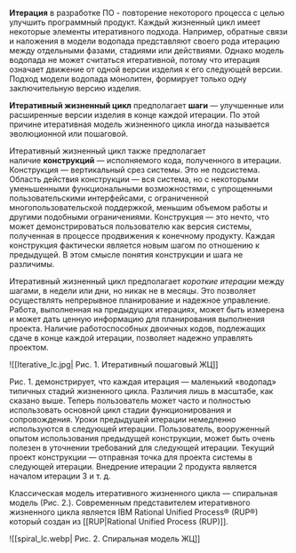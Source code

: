 **Итерация** в разработке ПО - повторение некоторого процесса с целью улучшить программный продукт. Каждый жизненный цикл имеет некоторые элементы итеративного подхода. Например, обратные связи и наложения в модели водопада представляют своего рода итерацию между отдельными фазами, стадиями или действиями. Однако модель водопада не может считаться итеративной, потому что итерация означает движение от одной версии изделия к его следующей версии. Подход модели водопада монолитен, формирует только одну заключительную версию изделия.

**Итеративный жизненный цикл** предполагает **шаги** — улучшенные или расширенные версии изделия в конце каждой итерации. По этой причине итеративная модель жизненного цикла иногда называется эволюционной или пошаговой.

Итеративный жизненный цикл также предполагает наличие **конструкций** — исполняемого кода, полученного в итерации. Конструкция — вертикальный срез системы. Это не подсистема. Область действия конструкции — вся система, но с некоторыми уменьшенными функциональными возможностями, с упрощенными пользовательскими интерфейсами, с ограниченной многопользовательской поддержкой, меньшим объемом работы и другими подобными ограничениями. Конструкция — это нечто, что может демонстрироваться пользователю как версия системы, полученная в процессе продвижения к конечному продукту. Каждая конструкция фактически является новым шагом по отношению к предыдущей. В этом смысле понятия конструкции и шага не различимы.

Итеративный жизненный цикл предполагает _короткие итерации_ между шагами, в недели или дни, но никак не в месяцы. Это позволяет осуществлять непрерывное планирование и надежное управление. Работа, выполненная на предыдущих итерациях, может быть измерена и может дать ценную информацию для планирования выполнения проекта. Наличие работоспособных двоичных кодов, подлежащих сдаче в конце каждой итерации, позволяет надежно управлять проектом.

![[Iterative_lc.jpg| Рис. 1. Итеративный пошаговый ЖЦ]]

Рис. 1. демонстрирует, что каждая итерация — маленький «водопад» типичных стадий жизненного цикла. Различия лишь в масштабе, как сказано выше. Теперь пользователь может часто и полностью использовать основной цикл стадии функционирования и сопровождения. Уроки предыдущей итерации немедленно используются в следующей итерации. Пользователь, вооруженный опытом использования предыдущей конструкции, может быть очень полезен в уточнении требований для следующей итерации. Текущий проект конструкции — отправная точка для проекта системы в следующей итерации. Внедрение итерации 2 продукта является началом итерации 3 и т. д.

Классическая модель итеративного жизненного цикла — спиральная модель (Рис. 2.). Современным представителем итеративного жизненного цикла является IBM Rational Unified Process® (RUP®) который создан из [[RUP|Rational Unified Process (RUP)]].

![[spiral_lc.webp| Рис. 2. Спиральная модель ЖЦ]]